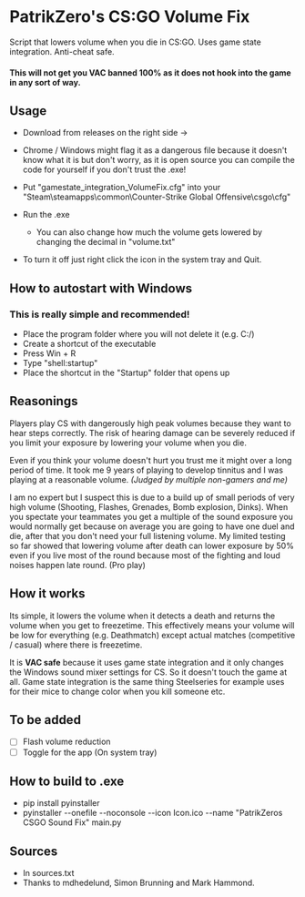 # PatrikZero's CS:GO Volume Fix

  Script that lowers volume when you die in CS:GO. Uses game state integration. Anti-cheat safe.

  #### This will not get you VAC banned 100%  as it does not hook into the game in any sort of way.

  ## Usage

  - Download from releases on the right side ->
  - Chrome / Windows might flag it as a dangerous file because it doesn't know what it is but don't worry, as it is open source you can compile the code for yourself if you don't trust the .exe!
  - Put "gamestate_integration_VolumeFix.cfg" into your "Steam\steamapps\common\Counter-Strike Global Offensive\csgo\cfg"
  - Run the .exe
    - You can also change how much the volume gets lowered by changing the decimal in "volume.txt"

  - To turn it off just right click the icon in the system tray and Quit.

  ## How to autostart with Windows
### This is really simple and recommended!

  - Place the program folder where you will not delete it (e.g. C:/)
  - Create a shortcut of the executable
  - Press Win + R
  - Type "shell:startup"
  -  Place the shortcut in the "Startup" folder that opens up

  ## Reasonings

  Players play CS with dangerously high peak volumes because they want to hear steps correctly. The risk of hearing damage can be severely reduced if you limit your exposure by lowering your volume when you die. 

  Even if you think your volume doesn't hurt you trust me it might over a long period of time. It took me 9 years of playing to develop tinnitus and I was playing at a reasonable volume. *(Judged by multiple non-gamers and me)* 

  I am no expert but I suspect this is due to a build up of small periods of very high volume (Shooting, Flashes, Grenades, Bomb explosion, Dinks). When you spectate your teammates you get a multiple of the sound exposure you would normally get because on average you are going to have one duel and die, after that you don't need your full listening volume. 
  My limited testing so far showed that lowering volume after death can lower exposure by 50% even if you live most of the round because most of the fighting and loud noises happen late round. (Pro play)

  ## How it works

  Its simple, it lowers the volume when it detects a death and returns the volume when you get to freezetime. 
  This effectively means your volume will be low for everything (e.g. Deathmatch) except actual matches (competitive / casual) where there is freezetime.

It is **VAC safe** because it uses game state integration and it only changes the Windows sound mixer settings for CS. So it doesn't touch the game at all. Game state integration is the same thing Steelseries for example uses for their mice to change color when you kill someone etc.

  ## To be added

  - [ ] Flash volume reduction
  - [ ] Toggle for the app (On system tray)

  ## How to build to .exe

  - pip install pyinstaller
  - pyinstaller --onefile --noconsole --icon Icon.ico --name "PatrikZeros CSGO Sound Fix" main.py

## Sources

- In sources.txt
- Thanks to mdhedelund, Simon Brunning and Mark Hammond.
